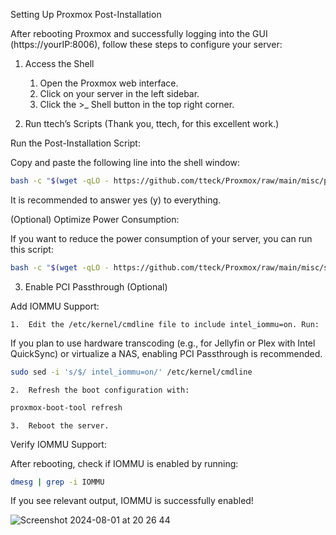 Setting Up Proxmox Post-Installation

After rebooting Proxmox and successfully logging into the GUI (https://yourIP:8006), follow these steps to configure your server:

1. Access the Shell

	1.	Open the Proxmox web interface.
	2.	Click on your server in the left sidebar.
	3.	Click the >_ Shell button in the top right corner.

2. Run ttech’s Scripts (Thank you, ttech, for this excellent work.)

Run the Post-Installation Script:

Copy and paste the following line into the shell window:

```sh
bash -c "$(wget -qLO - https://github.com/tteck/Proxmox/raw/main/misc/post-pve-install.sh)"
```
It is recommended to answer yes (y) to everything.

(Optional) Optimize Power Consumption:

If you want to reduce the power consumption of your server, you can run this script:


```sh
bash -c "$(wget -qLO - https://github.com/tteck/Proxmox/raw/main/misc/scaling-governor.sh)"
```

3. Enable PCI Passthrough (Optional)

Add IOMMU Support:


	1.	Edit the /etc/kernel/cmdline file to include intel_iommu=on. Run:


If you plan to use hardware transcoding (e.g., for Jellyfin or Plex with Intel QuickSync) or virtualize a NAS, enabling PCI Passthrough is recommended.


```sh
sudo sed -i 's/$/ intel_iommu=on/' /etc/kernel/cmdline
```


	2.	Refresh the boot configuration with:

```sh
proxmox-boot-tool refresh
```

	3.	Reboot the server.


Verify IOMMU Support:

After rebooting, check if IOMMU is enabled by running:

```sh
dmesg | grep -i IOMMU
```

If you see relevant output, IOMMU is successfully enabled!


![Screenshot 2024-08-01 at 20 26 44](https://github.com/user-attachments/assets/48251fad-2c9c-4afe-8960-50f605e72776)

